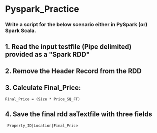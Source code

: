 # Pyspark_Practice

### Write a script for the below scenario either in PySpark (or) Spark Scala. 

## 1. Read the input testfile (Pipe delimited) provided as a "Spark RDD" 

## 2. Remove the Header Record from the RDD

## 3. Calculate Final_Price:

    Final_Price = (Size * Price_SQ_FT)
    
## 4. Save the final rdd asTextfile with three fields

     Property_ID|Location|Final_Price
     
